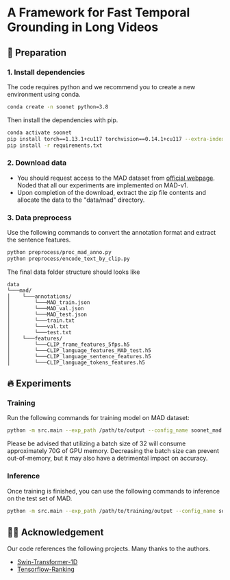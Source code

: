 # A Framework for Fast Temporal Grounding in Long Videos
## 🚀 Preparation

### 1. Install dependencies
The code requires python and we recommend you to create a new environment using conda.

```bash
conda create -n soonet python=3.8
```

Then install the dependencies with pip.

```bash
conda activate soonet
pip install torch==1.13.1+cu117 torchvision==0.14.1+cu117 --extra-index-url https://download.pytorch.org/whl/cu117
pip install -r requirements.txt
```

### 2. Download data
- You should request access to the MAD dataset from [official webpage](https://github.com/Soldelli/MAD). Noded that all our experiments are implemented on MAD-v1.
- Upon completion of the download, extract the zip file contents and allocate the data to the "data/mad" directory.

### 3. Data preprocess

Use the following commands to convert the annotation format and extract the sentence features.

```bash
python preprocess/proc_mad_anno.py
python preprocess/encode_text_by_clip.py
```

The final data folder structure should looks like
```
data
└───mad/
│    └───annotations/
│        └───MAD_train.json
│        └───MAD_val.json
│        └───MAD_test.json
│        └───train.txt
│        └───val.txt
│        └───test.txt
│    └───features/  
│        └───CLIP_frame_features_5fps.h5
│        └───CLIP_language_features_MAD_test.h5
│        └───CLIP_language_sentence_features.h5
│        └───CLIP_language_tokens_features.h5
```

## 🔥 Experiments

### Training

Run the following commands for training model on MAD dataset:

```bash
python -m src.main --exp_path /path/to/output --config_name soonet_mad --device_id 0 --mode train
```

Please be advised that utilizing a batch size of 32 will consume approximately 70G of GPU memory. 
Decreasing the batch size can prevent out-of-memory, but it may also have a detrimental impact on accuracy.

### Inference

Once training is finished, you can use the following commands to inference on the test set of MAD.

```bash
python -m src.main --exp_path /path/to/training/output --config_name soonet_mad --device_id 0 --mode test
```

## 🙏🏻 Acknowledgement

Our code references the following projects. Many thanks to the authors.

* [Swin-Transformer-1D](https://github.com/meraks/Swin-Transformer-1D.git)
* [Tensorflow-Ranking](https://github.com/tensorflow/ranking.git)
